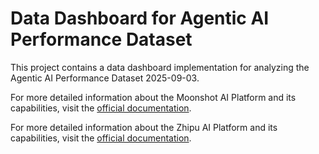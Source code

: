 # Data Dashboard for Agentic AI Performance Dataset

This project contains a data dashboard implementation for analyzing the Agentic AI Performance Dataset 2025-09-03.

For more detailed information about the Moonshot AI Platform and its capabilities, visit the [official documentation](https://platform.moonshot.cn/docs/guide/agent-support).

For more detailed information about the Zhipu AI Platform and its capabilities, visit the [official documentation](https://docs.bigmodel.cn/cn/guide/develop/claude).
